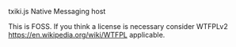 txiki.js Native Messaging host

This is FOSS. If you think a license is necessary consider WTFPLv2 https://en.wikipedia.org/wiki/WTFPL applicable.
